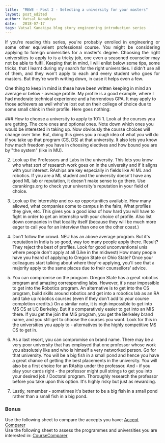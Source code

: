 ```yaml
---
title:  "MEWE - Post 2 - Selecting a university for your masters"
layout: post_edited
author: Vatsal Kanakiya
date:   2018-07-17
tags: Vatsal Kanakiya blog story engineering introduction series
---
```

<!--date:   2018-06-03 09:06:04 +0530-->
<p style="text-align: justify;">
If you're reading this series, you're probably enrolled in engineering or some other equivalent professional course.
You might be considering applying to foreign universities for a master's degree. Choosing the right universities to
apply to is a tricky job, one even a seasoned counselor may not be able to fulfil. Keeping that in mind, I will enlist
below some tips, some tricks, that I learnt during my search for the right universities. I didn't use all of them, and
they won't apply to each and every student who goes for masters. But they're worth writing down, in case it helps even
a few.

One thing to keep in mind is these have been written keeping in mind an average or below - average profile. My profile
is a good example, where I had moderate technical experience and a horrendous GPA. It may apply to those achievers as
well who've lost out on their college of choice due to some small chink in their profile. Here goes nothing:
</p>
### How to choose a university to apply to 101:
1. Look at the courses you are getting. The core ones and optional ones. Note down which ones you would be interested
in taking up. Now obviously the course choices will change over time. But, doing this gives you a rough idea of what
you will do if you take up that program (CS, DS) at that university. It also lets you know how much freedom you have in
choosing electives and how bound you are by "the system" (like in MU).

2. Look up the Professors and Labs in the university. This lets you know who what sort of research work goes on in
the university and if it aligns with your interest. RAships are key especially in fields like AI ML and robotics. If
you are a ML student and the university doesn't have any good ML lab or reputation, it doesn't make sense to go there.
Use csrankings.org to check your university's reputation in your field of choice.

3. Look up the internship and co-op opportunities available. How many allowed, what companies come to campus in the
fairs, What profiles they give, etc. This gives you a good idea of how hard you will have to fight in order to get an
internship with your choice of profile. Also list down companies in that locality itself (because they will be much
more eager to call you for an interview than one on the other coast.)

4. Don't follow the crowd. NEU has an above average program. But it's reputation in India is so good, way too many
people apply there. Result? They reject the best of profiles. Look for good unconventional unis where people don't
apply at all (Like in the midwest) How many people have you heard of applying to Oregon State or Ohio State? Once your
colleagues start talking about where they're applying, you'll see that a majority apply to the same places due to their
counsellors' advice.

5. You can compromise on the program. Oregon State has a great robotics program and amazing corresponding labs.
However, it's near impossible to get into the Robotics program. An alternative is to get into the CS program, build
skills around robotics and get into a robotics lab as an RA and take up robotics courses (even if they don't add to
your course completion credits.) On a similar note, it is nigh impossible to get into MS CS at UC Berkeley. But it's
comparatively easier to get into an MIS there. If you get the join the MIS program,  you get the Berkeley brand name, 
and you still get to choose the courses you want. Look for this in the universities you apply to - alternatives to the
highly competitive MS CS to get in.

6. As a last resort, you can compromise on brand name. There may be a very poor university that has employed that one
professor whose work you absolutely like and who is himself a very networked person. Go for that university. You will 
be a big fish in a small pond and hence you have a great chance of getting the best placements in the university. You 
will also be a first choice for an RAship under the professor. And - if you play your cards right - the professor might
pull strings to get you into your desired job / Doctoral program. Thoroughly research the professor before you take 
upon this option. It's highly risky but just as rewarding.

7. Lastly, remember - sometimes it's better to be a big fish in a small pond rather than a small fish in a big pond.   

### Bonus
Use the following sheet to compare the accepts you have: [Accept Comparer](http://bit.ly/AcceptComparer)   
Use the following sheet to assess the programmes and universities you are interested in: [CourseComparer](http://bit.ly/CourseComparer)

